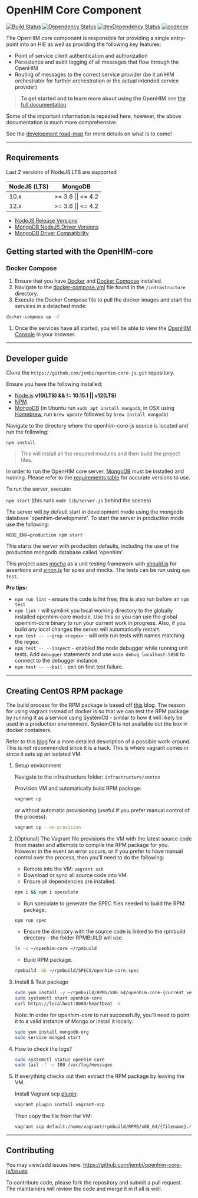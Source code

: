 # OpenHIM Core Component

[![Build Status](https://travis-ci.org/jembi/openhim-core-js.png?branch=master)](https://travis-ci.org/jembi/openhim-core-js) [![Dependency Status](https://david-dm.org/jembi/openhim-core-js.png)](https://david-dm.org/jembi/openhim-core-js) [![devDependency Status](https://david-dm.org/jembi/openhim-core-js/dev-status.png)](https://david-dm.org/jembi/openhim-core-js#info=devDependencies) [![codecov](https://codecov.io/gh/jembi/openhim-core-js/branch/master/graph/badge.svg)](https://codecov.io/gh/jembi/openhim-core-js)

The OpenHIM core component is responsible for providing a single entry-point into an HIE as well as providing the following key features:

- Point of service client authentication and authorization
- Persistence and audit logging of all messages that flow through the OpenHIM
- Routing of messages to the correct service provider (be it an HIM orchestrator for further orchestration or the actual intended service provider)

> **To get started and to learn more about using the OpenHIM** see [the full documentation](http://openhim.org).

Some of the important information is repeated here, however, the above documentation is much more comprehensive.

See the [development road-map](http://openhim.org/docs/introduction/roadmap) for more details on what is to come!

---

## Requirements

Last 2 versions of NodeJS LTS are supported

| NodeJS (LTS) | MongoDB                    |
| ------------ | -------------------------- |
| 10.x         | >= 3.6 &#124;&#124; <= 4.2 |
| 12.x         | >= 3.6 &#124;&#124; <= 4.2 |

- [NodeJS Release Versions](https://github.com/nodejs/Release)
- [MongoDB NodeJS Driver Versions](https://mongodb.github.io/node-mongodb-native/)
- [MongoDB Driver Compatibility](https://docs.mongodb.com/ecosystem/drivers/driver-compatibility-reference/#node-js-driver-compatibility)

## Getting started with the OpenHIM-core

### Docker Compose

1. Ensure that you have [Docker](https://docs.docker.com/install/) and [Docker Compose](https://docs.docker.com/compose/install/) installed.
1. Navigate to the [docker-compose.yml](https://github.com/jembi/openhim-core-js/blob/master/infrastructure/docker-compose.yml) file found in the `/infrastructure` directory.
1. Execute the Docker Compose file to pull the docker images and start the services in a detached mode:

  ```sh
  docker-compose up -d
  ```

1. Once the services have all started, you will be able to view the [OpenHIM Console](http://localhost:9000) in your browser.

---

## Developer guide

Clone the `https://github.com/jembi/openhim-core-js.git` repository.

Ensure you have the following installed:

- [Node.js](http://nodejs.org/) **v10(LTS) && != 10.15.1 || v12(LTS)**
- [NPM](https://www.npmjs.com/)
- [MongoDB](http://www.mongodb.org/) (in Ubuntu run `sudo apt install mongodb`, in OSX using [Homebrew](http://brew.sh), run `brew update` followed by `brew install mongodb`)

Navigate to the directory where the openhim-core-js source is located and run the following:

`npm install`

> This will install all the required modules and then build the project files.

In order to run the OpenHIM core server, [MongoDB](http://www.mongodb.org/) must be installed and running. Please refer to the [requirements table](#requirements) for accurate versions to use.

To run the server, execute:

`npm start` (this runs `node lib/server.js` behind the scenes)

The server will by default start in development mode using the mongodb database 'openhim-development'. To start the server in production mode use the following:

`NODE_ENV=production npm start`

This starts the server with production defaults, including the use of the production mongodb database called 'openhim'.

This project uses [mocha](https://mochajs.org/) as a unit testing framework with [should.js](https://github.com/visionmedia/should.js/) for assertions and [sinon.js](http://sinonjs.org/) for spies and mocks. The tests can be run using `npm test`.

**Pro tips:**

- `npm run lint` - ensure the code is lint free, this is also run before an `npm test`
- `npm link` - will symlink you local working directory to the globally installed openhim-core module. Use this so you can use the global openhim-core binary to run your current work in progress. Also, if you build any local changes the server will automatically restart.
- `npm test -- --grep <regex>` - will only run tests with names matching the regex.
- `npm test -- --inspect` - enabled the node debugger while running unit tests. Add `debugger` statements and use `node debug localhost:5858` to connect to the debugger instance.
- `npm test -- --bail` - exit on first test failure.

---

## Creating CentOS RPM package

The build process for the RPM package is based off [this](https://github.com/bbc/speculate/wiki/Packaging-a-Node.js-project-as-an-RPM-for-CentOS-7) blog. The reason for using vagrant instead of docker is so that we can test the RPM package by running it as a service using SystemCtl - similar to how it will likely be used in a production environment. SystemCtl is not available out the box in docker containers.

Refer to this [blog](https://developers.redhat.com/blog/2014/05/05/running-systemd-within-docker-container/) for a more detailed description of a possible work-around. This is not recommended since it is a hack. This is where vagrant comes in since it sets up an isolated VM.

1. Setup environment

   Navigate to the infrastructure folder: `infrastructure/centos`

   Provision VM and automatically build RPM package:

   ```bash
   vagrant up
   ```

   or without automatic provisioning (useful if you prefer manual control of the process):

   ```bash
   vagrant up --no-provision
   ```

1. [Optional] The Vagrant file provisions the VM with the latest source code from master and attempts to compile the RPM package for you. However in the event an error occurs, or if you prefer to have manual control over the process, then you'll need to do the following:

   - Remote into the VM: `vagrant ssh`
   - Download or sync all source code into VM.
   - Ensure all dependencies are installed.

   ```bash
   npm i && npm i speculate
   ```

   - Run speculate to generate the SPEC files needed to build the RPM package.

   ```bash
   npm run spec
   ```

   - Ensure the directory with the source code is linked to the rpmbuild directory - the folder RPMBUILD will use.

   ```bash
   ln -s ~/openhim-core ~/rpmbuild
   ```

   - Build RPM package.

   ```bash
   rpmbuild -bb ~/rpmbuild/SPECS/openhim-core.spec
   ```

1. Install & Test package

   ```bash
   sudo yum install -y ~/rpmbuild/RPMS/x86_64/openhim-core-{current_version}.x86_64.rpm
   sudo systemctl start openhim-core
   curl https://localhost:8080/heartbeat -k
   ```

   Note: In order for openhim-core to run successfully, you'll need to point it to a valid instance of Mongo or install it locally:

   ```bash
   sudo yum install mongodb-org
   sudo service mongod start
   ```

1. How to check the logs?

   ```bash
   sudo systemctl status openhim-core
   sudo tail -f -n 100 /var/log/messages
   ```

1. If everything checks out then extract the RPM package by leaving the VM.

   Install Vagrant scp [plugin](https://github.com/invernizzi/vagrant-scp):

   ```bash
   vagrant plugin install vagrant-scp
   ```

   Then copy the file from the VM:

   ```bash
   vagrant scp default:/home/vagrant/rpmbuild/RPMS/x86_64/{filename}.rpm .
   ```

---

## Contributing

You may view/add issues here: <https://github.com/jembi/openhim-core-js/issues>

To contribute code, please fork the repository and submit a pull request. The maintainers will review the code and merge it in if all is well.
